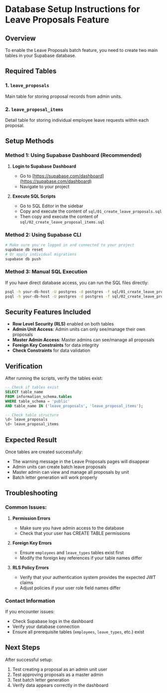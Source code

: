 # Database Setup Instructions for Leave Proposals Feature

## Overview
To enable the Leave Proposals batch feature, you need to create two main tables in your Supabase database.

## Required Tables

### 1. `leave_proposals`
Main table for storing proposal records from admin units.

### 2. `leave_proposal_items` 
Detail table for storing individual employee leave requests within each proposal.

## Setup Methods

### Method 1: Using Supabase Dashboard (Recommended)

1. **Login to Supabase Dashboard**
   - Go to [https://supabase.com/dashboard](https://supabase.com/dashboard)
   - Navigate to your project

2. **Execute SQL Scripts**
   - Go to SQL Editor in the sidebar
   - Copy and execute the content of `sql/01_create_leave_proposals.sql`
   - Then copy and execute the content of `sql/02_create_leave_proposal_items.sql`

### Method 2: Using Supabase CLI

```bash
# Make sure you're logged in and connected to your project
supabase db reset
# Or apply individual migrations
supabase db push
```

### Method 3: Manual SQL Execution

If you have direct database access, you can run the SQL files directly:

```bash
psql -h your-db-host -U postgres -d postgres -f sql/01_create_leave_proposals.sql
psql -h your-db-host -U postgres -d postgres -f sql/02_create_leave_proposal_items.sql
```

## Security Features Included

- **Row Level Security (RLS)** enabled on both tables
- **Admin Unit Access**: Admin units can only see/manage their own proposals
- **Master Admin Access**: Master admins can see/manage all proposals
- **Foreign Key Constraints** for data integrity
- **Check Constraints** for data validation

## Verification

After running the scripts, verify the tables exist:

```sql
-- Check if tables exist
SELECT table_name 
FROM information_schema.tables 
WHERE table_schema = 'public' 
AND table_name IN ('leave_proposals', 'leave_proposal_items');

-- Check table structure
\d+ leave_proposals
\d+ leave_proposal_items
```

## Expected Result

Once tables are created successfully:
- The warning message in the Leave Proposals pages will disappear
- Admin units can create batch leave proposals
- Master admin can view and manage all proposals by unit
- Batch letter generation will work properly

## Troubleshooting

### Common Issues:

1. **Permission Errors**
   - Make sure you have admin access to the database
   - Check that your user has CREATE TABLE permissions

2. **Foreign Key Errors**
   - Ensure `employees` and `leave_types` tables exist first
   - Modify the foreign key references if your table names differ

3. **RLS Policy Errors**
   - Verify that your authentication system provides the expected JWT claims
   - Adjust policies if your user role field names differ

### Contact Information

If you encounter issues:
- Check Supabase logs in the dashboard
- Verify your database connection
- Ensure all prerequisite tables (`employees`, `leave_types`, etc.) exist

## Next Steps

After successful setup:
1. Test creating a proposal as an admin unit user
2. Test approving proposals as a master admin
3. Test batch letter generation
4. Verify data appears correctly in the dashboard
